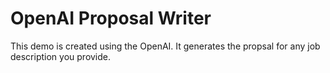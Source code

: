 # OpenAI Proposal Writer

This demo is created using the OpenAI. It generates the propsal for any job description you provide.
